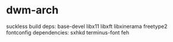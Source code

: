 # dwm-arch
suckless build deps: base-devel libx11 libxft libxinerama freetype2 fontconfig
dependencies: sxhkd terminus-font feh

